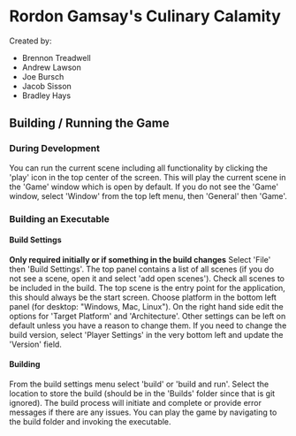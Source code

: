 # Rordon Gamsay's Culinary Calamity

Created by:

* Brennon Treadwell
* Andrew Lawson
* Joe Bursch
* Jacob Sisson
* Bradley Hays

## Building / Running the Game

### During Development

You can run the current scene including all functionality by clicking the 'play' icon in the top center of the screen. This will play the current scene in the 'Game' window which is open by default. If you do not see the 'Game' window, select 'Window' from the top left menu, then 'General' then 'Game'.

### Building an Executable

#### Build Settings

**Only required initially or if something in the build changes**
Select 'File' then 'Build Settings'. The top panel contains a list of all scenes (if you do not see a scene, open it and select 'add open scenes'). Check all scenes to be included in the build. The top scene is the entry point for the application, this should always be the start screen.
Choose platform in the bottom left panel (for desktop: "Windows, Mac, Linux"). On the right hand side edit the options for 'Target Platform' and 'Architecture'. Other settings can be left on default unless you have a reason to change them.
If you need to change the build version, select 'Player Settings' in the very bottom left and update the 'Version' field.

#### Building

From the build settings menu select 'build' or 'build and run'. Select the location to store the build (should be in the 'Builds' folder since that is git ignored).
The build process will initiate and complete or provide error messages if there are any issues.
You can play the game by navigating to the build folder and invoking the executable.

